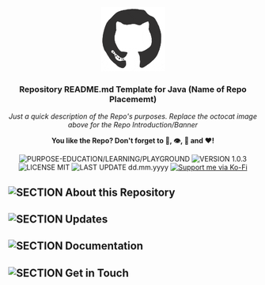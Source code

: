 <p align="center"><img src="/md_assets/octocat.gif" alt="Logo" width="130" height="130"></p>
<h3 align="center">Repository README.md Template for Java (Name of Repo Placememt)</h3>
<p align="center"><em>Just a quick description of the Repo's purposes. Replace the octocat image above for the Repo Introduction/Banner</em></p>
<p align="center"><strong>You like the Repo? Don't forget to 🌟, 👁️, 🔱 and ❤️!</strong></p>
<p align="center">
   <img src="https://img.shields.io/badge/PURPOSE-EDUCATION/LEARNING/PLAYGROUND-%2300416a?logoColor=white&labelColor=%2300416a&color=%2324292e&textColor=white" alt="PURPOSE-EDUCATION/LEARNING/PLAYGROUND">
   <img src="https://img.shields.io/badge/VERSION-1.0.3-%2300416a?logoColor=white&labelColor=%2300416a&color=%2324292e&textColor=white" alt="VERSION 1.0.3">
   <img src="https://img.shields.io/badge/LICENSE-MIT-%2300416a?logoColor=white&labelColor=%2300416a&color=%2324292e&textColor=white" alt="LICENSE MIT">
   <img src="https://img.shields.io/badge/LAST%20UPDATE-dd.mm.yyyy-%2300416a?logoColor=white&labelColor=%2300416a&color=%2324292e&textColor=white" alt="LAST UPDATE dd.mm.yyyy">
   <a href="https://ko-fi.com/thenocturnaldevgypsy">
      <img src="https://img.shields.io/badge/Support%20me%20via%20Ko--Fi-%2300416a?logo=ko-fi&logoColor=white&color=%2300416a&textColor=white" alt="Support me via Ko-Fi">
   </a>
</p>

## ![SECTION About this Repository](https://img.shields.io/badge/❔-About%20this%20Repository-%2300416a?logoColor=white&labelColor=%2300416a&color=%2324292e&textColor=white)


## ![SECTION Updates](https://img.shields.io/badge/❕-Updates-%2300416a?logoColor=white&labelColor=%2300416a&color=%2324292e&textColor=white)


## ![SECTION Documentation](https://img.shields.io/badge/📚-Documentation-%2300416a?logoColor=white&labelColor=%2300416a&color=%2324292e&textColor=white)


## ![SECTION Get in Touch](https://img.shields.io/badge/📭-Get%20in%20Touch-%2300416a?logoColor=white&labelColor=%2300416a&color=%2324292e&textColor=white)


